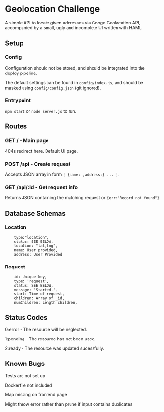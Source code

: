 # Geolocation Challenge

A simple API to locate given addresses via Googe Geolocation API, accompanied by a small, ugly and incomplete UI written with HAML.

## Setup

### Config

Configuration should not be stored, and should be integrated into the deploy pipeline.

The default settings can be found in `config/index.js`, and should be masked using `config/config.json` (git ignored).

### Entrypoint

`npm start` or `node server.js` to run.

## Routes

### GET / - Main page

404s redirect here. Default UI page.

### POST /api - Create request

Accepts JSON array in form `[ {name: ,address:} ... ]`.

### GET /api/:id - Get request info

Returns JSON containing the matching request or `{err:"Record not found"}`

## Database Schemas

### Location

```
    type:"location",
    status: SEE BELOW,
    location: "lat,lng",
    name: User provided,
    address: User Provided
```

### Request

```
    id: Unique key,
    type: 'request',
    status: SEE BELOW,
    message: 'Started.',
    start: Time of request,
    children: Array of _id,
    numChildren: Length children,
```

## Status Codes

0:error - The resource will be neglected.

1:pending - The resource has not been used.

2:ready - The resource was updated sucessfully.

## Known Bugs

Tests are not set up

Dockerfile not included

Map missing on frontend page

Might throw error rather than prune if input contains duplicates
